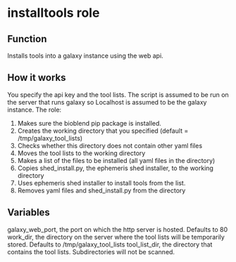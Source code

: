 # installtools role

## Function

Installs tools into a galaxy instance using the web api.

## How it works

You specify the api key and the tool lists. The script is assumed to be run on the server that runs galaxy so Localhost is assumed to be the galaxy instance.
The role:
1. Makes sure the bioblend pip package is installed.
2. Creates the working directory that you specified (default = /tmp/galaxy_tool_lists)
3. Checks whether this directory does not contain other yaml files
4. Moves the tool lists to the working directory
5. Makes a list of the files to be installed (all yaml files in the directory)
6. Copies shed_install.py, the ephemeris shed installer, to the working directory
7. Uses ephemeris shed installer to install tools from the list.
8. Removes yaml files and shed_install.py from the directory

## Variables
galaxy_web_port, the port on which the http server is hosted. Defaults to 80
work_dir, the directory on the server where the tool lists will be temporarily stored. Defaults to /tmp/galaxy_tool_lists
tool_list_dir, the directory that contains the tool lists. Subdirectories will not be scanned.

